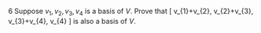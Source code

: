 6 Suppose $v_{1}, v_{2}, v_{3}, v_{4}$ is a basis of $V$. Prove that
\[
v_{1}+v_{2}, v_{2}+v_{3}, v_{3}+v_{4}, v_{4}
\]
is also a basis of $V$.
